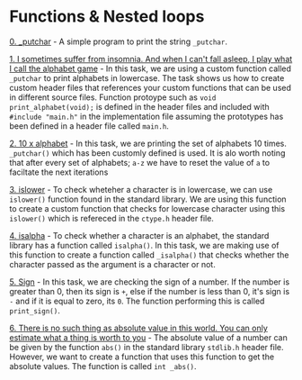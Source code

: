 # Functions & Nested loops

[0. _putchar](./0-putchar.c) - A simple program to print the string `_putchar`.

[1. I sometimes suffer from insomnia. And when I can't fall asleep, I play what I call the alphabet game](./1-alphabet.c) - In this task, we are using a custom function called `_putchar` to print alphabets in lowercase. The task shows us how to create custom header files that references your custom functions that can be used in different source files. Function protoype such as `void print_alphabet(void);` is defined in the header files and included with `#include "main.h"` in the implementation file assuming the prototypes has been defined in a header file called `main.h`.

[2. 10 x alphabet](./2-print_alphabet_x10.c) - In this task, we are printing the set of alphabets 10 times. `_putchar()` which has been customly defined is used. It is alo worth noting that after every set of alphabets; `a-z` we have to reset the value of `a` to faciltate the next iterations

[3. islower](./3-islower.c) - To check wheteher a character is in lowercase, we can use `islower()` function found in the standard library. We are using this function to create a custom function that checks for lowercase character using this `islower()` which is refereced in the `ctype.h` header file.

[4. isalpha](./4-isalpha.c) - To check whether a character is an alphabet, the standard library has a function called `isalpha()`. In this task, we are making use of this function to create a function called `_isalpha()` that checks whether the character passed as the argument is a character or not.

[5. Sign](./5-sign.c) - In this task, we are checking the sign of a number. If the number is greater than 0, then its sign is `+`, else if the number is less than 0, it's sign is `-` and if it is equal to zero, its `0`. The function performing this is called `print_sign()`.

[6. There is no such thing as absolute value in this world. You can only estimate what a thing is worth to you](./6-abs.c) - The absolute value of a number can be given by the function `abs()` in the standard library `stdlib.h` header file. However, we want to create a function that uses this function to get the absolute values. The function is called `int _abs()`.
